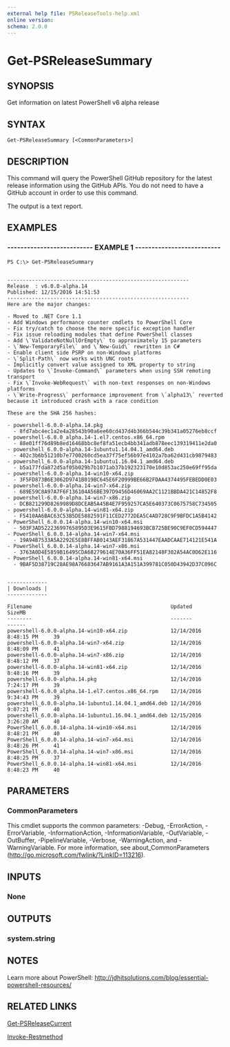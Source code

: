 ```yaml
---
external help file: PSReleaseTools-help.xml
online version: 
schema: 2.0.0
---
```


# Get-PSReleaseSummary

## SYNOPSIS
Get information on latest PowerShell v6 alpha release

## SYNTAX

```
Get-PSReleaseSummary [<CommonParameters>]
```

## DESCRIPTION
This command will query the PowerShell GitHub repository for the latest release information using the GitHub APIs. You do not need to have a GitHub account in order to use this command.

The output is a text report.

## EXAMPLES

### -------------------------- EXAMPLE 1 --------------------------
```
PS C:\> Get-PSReleaseSummary


-----------------------------------------------------------
Release  : v6.0.0-alpha.14
Published: 12/15/2016 14:51:53 
-----------------------------------------------------------
Here are the major changes:

- Moved to .NET Core 1.1
- Add Windows performance counter cmdlets to PowerShell Core
- Fix try/catch to choose the more specific exception handler
- Fix issue reloading modules that define PowerShell classes
- Add \`ValidateNotNullOrEmpty\` to approximately 15 parameters
- \`New-TemporaryFile\` and \`New-Guid\` rewritten in C#
- Enable client side PSRP on non-Windows platforms
- \`Split-Path\` now works with UNC roots
- Implicitly convert value assigned to XML property to string
- Updates to \`Invoke-Command\` parameters when using SSH remoting transport
- Fix \`Invoke-WebRequest\` with non-text responses on non-Windows platforms
- \`Write-Progress\` performance improvement from \`alpha13\` reverted because it introduced crash with a race condition

These are the SHA 256 hashes:

- powershell-6.0.0-alpha.14.pkg
  - 8fd7abc4ec1a2e4a28543b90a6ee60cd437d4b366b544c39b341a05276eb8ccf
- powershell-6.0.0_alpha.14-1.el7.centos.x86_64.rpm
  - 88e01ff76d89b8ed16468bbc8ef8fa51ecb4bb341adb878eec139319411e2da0
- powershell_6.0.0-alpha.14-1ubuntu1.14.04.1_amd64.deb
  - 402c3b6b51210b7e7700260cd5ea37f75ef56b97e4102a7ba62d431cb9879483
- powershell_6.0.0-alpha.14-1ubuntu1.16.04.1_amd64.deb
  - b5a177fda872d5af05b029b7b1071ab37b192323170e10d853ac250e69ff95da
- powershell-6.0.0-alpha.14-win10-x64.zip
  - 3F5FD873B6E3062D9741B019BC645E6F20999BE66B2FDAA4374495FEBEDD0E03
- powershell-6.0.0-alpha.14-win7-x64.zip
  - 689E59C8A97A7F6F136104A56BE397D9456D46069AA2C1121BBDA421C14852F8
- powershell-6.0.0-alpha.14-win7-x86.zip
  - DCB821299D8269989D8DCEAB5A45B4E7F959257CA5E640373C0675758C734505
- powershell-6.0.0-alpha.14-win81-x64.zip
  - F5410AA6BAC63C53B5DE5882591F11CED2772DEA5C4AD728C9F9BFDC1A5B4142
- PowerShell_6.0.0.14-alpha.14-win10-x64.msi
  - 503F3AD52223699765895D3E9615FBD7988194693BCB725BE90C9EF0CD594447
- PowerShell_6.0.0.14-alpha.14-win7-x64.msi
  - 19A94B7533A5A2292E5E8BFFAB0143AEF31867A531447EAADCAAE714121E541A
- PowerShell_6.0.0.14-alpha.14-win7-x86.msi
  - 3763A0D4E5859B16495CDA68279614E70A36FF51EA82148F302A54AC0D62E116
- PowerShell_6.0.0.14-alpha.14-win81-x64.msi
  - 9BAF5D38719C28AE98A76683647AB9161A3A151A399781C050D43942D37C096C


-------------
| Downloads |
-------------

Filename                                             Updated               SizeMB
--------                                             -------               ------
powershell-6.0.0-alpha.14-win10-x64.zip              12/14/2016 8:48:15 PM     39
powershell-6.0.0-alpha.14-win7-x64.zip               12/14/2016 8:48:09 PM     41
powershell-6.0.0-alpha.14-win7-x86.zip               12/14/2016 8:48:12 PM     37
powershell-6.0.0-alpha.14-win81-x64.zip              12/14/2016 8:48:16 PM     39
powershell-6.0.0-alpha.14.pkg                        12/14/2016 7:24:17 PM     39
powershell-6.0.0_alpha.14-1.el7.centos.x86_64.rpm    12/14/2016 9:34:43 PM     39
powershell_6.0.0-alpha.14-1ubuntu1.14.04.1_amd64.deb 12/14/2016 9:07:21 PM     40
powershell_6.0.0-alpha.14-1ubuntu1.16.04.1_amd64.deb 12/15/2016 3:26:20 AM     40
PowerShell_6.0.0.14-alpha.14-win10-x64.msi           12/14/2016 8:48:21 PM     40
PowerShell_6.0.0.14-alpha.14-win7-x64.msi            12/14/2016 8:48:26 PM     41
PowerShell_6.0.0.14-alpha.14-win7-x86.msi            12/14/2016 8:48:25 PM     37
PowerShell_6.0.0.14-alpha.14-win81-x64.msi           12/14/2016 8:48:23 PM     40
```

## PARAMETERS

### CommonParameters
This cmdlet supports the common parameters: -Debug, -ErrorAction, -ErrorVariable, -InformationAction, -InformationVariable, -OutVariable, -OutBuffer, -PipelineVariable, -Verbose, -WarningAction, and -WarningVariable. For more information, see about_CommonParameters (http://go.microsoft.com/fwlink/?LinkID=113216).

## INPUTS

### None

## OUTPUTS

### system.string

## NOTES
Learn more about PowerShell:
http://jdhitsolutions.com/blog/essential-powershell-resources/

## RELATED LINKS
[Get-PSReleaseCurrent]()

[Invoke-Restmethod]()

